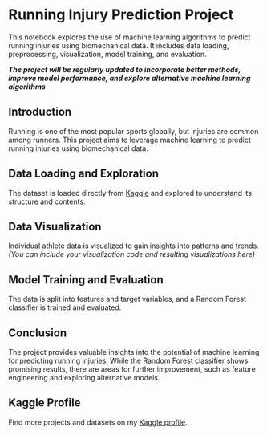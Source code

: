 # Running Injury Prediction Project

This notebook explores the use of machine learning algorithms to predict running injuries using biomechanical data. It includes data loading, preprocessing, visualization, model training, and evaluation.

**_The project will be regularly updated to incorporate better methods, improve model performance, and explore alternative machine learning algorithms_**

## Introduction

Running is one of the most popular sports globally, but injuries are common among runners. This project aims to leverage machine learning to predict running injuries using biomechanical data.

## Data Loading and Exploration

The dataset is loaded directly from [Kaggle](https://www.kaggle.com/datasets/shashwatwork/injury-prediction-for-competitive-runners) and explored to understand its structure and contents.

## Data Visualization

Individual athlete data is visualized to gain insights into patterns and trends. *(You can include your visualization code and resulting visualizations here)*

## Model Training and Evaluation

The data is split into features and target variables, and a Random Forest classifier is trained and evaluated.

## Conclusion

The project provides valuable insights into the potential of machine learning for predicting running injuries. While the Random Forest classifier shows promising results, there are areas for further improvement, such as feature engineering and exploring alternative models.

## Kaggle Profile

Find more projects and datasets on my [Kaggle profile](https://www.kaggle.com/farshadbeiranvand).
